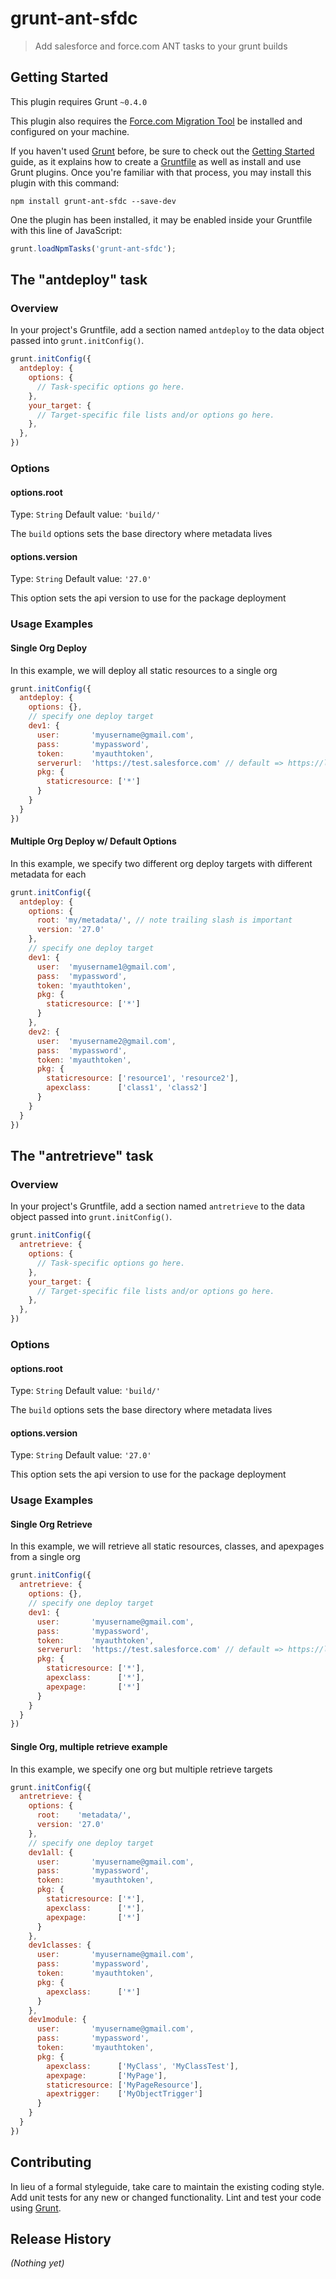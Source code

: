 # grunt-ant-sfdc

> Add salesforce and force.com ANT tasks to your grunt builds

## Getting Started
This plugin requires Grunt `~0.4.0`

This plugin also requires the [Force.com Migration Tool](http://wiki.developerforce.com/page/Migration_Tool_Guide) be installed and configured on your machine.

If you haven't used [Grunt](http://gruntjs.com/) before, be sure to check out the [Getting Started](http://gruntjs.com/getting-started) guide, as it explains how to create a [Gruntfile](http://gruntjs.com/sample-gruntfile) as well as install and use Grunt plugins. Once you're familiar with that process, you may install this plugin with this command:

```shell
npm install grunt-ant-sfdc --save-dev
```

One the plugin has been installed, it may be enabled inside your Gruntfile with this line of JavaScript:

```js
grunt.loadNpmTasks('grunt-ant-sfdc');
```

## The "antdeploy" task

### Overview
In your project's Gruntfile, add a section named `antdeploy` to the data object passed into `grunt.initConfig()`.

```js
grunt.initConfig({
  antdeploy: {
    options: {
      // Task-specific options go here.
    },
    your_target: {
      // Target-specific file lists and/or options go here.
    },
  },
})
```

### Options

#### options.root
Type: `String`
Default value: `'build/'`

The `build` options sets the base directory where metadata lives

#### options.version
Type: `String`
Default value: `'27.0'`

This option sets the api version to use for the package deployment

### Usage Examples

#### Single Org Deploy
In this example, we will deploy all static resources to a single org

```js
grunt.initConfig({
  antdeploy: {
    options: {},
    // specify one deploy target
    dev1: {
      user:       'myusername@gmail.com',
      pass:       'mypassword',
      token:      'myauthtoken',
      serverurl:  'https://test.salesforce.com' // default => https://login.salesforce.com
      pkg: {
        staticresource: ['*']
      }
    }
  }
})
```

#### Multiple Org Deploy w/ Default Options
In this example, we specify two different org deploy targets with different metadata for each

```js
grunt.initConfig({
  antdeploy: {
    options: {
      root: 'my/metadata/', // note trailing slash is important
      version: '27.0'
    },
    // specify one deploy target
    dev1: {
      user:  'myusername1@gmail.com',
      pass:  'mypassword',
      token: 'myauthtoken',
      pkg: {
        staticresource: ['*']
      }
    },
    dev2: {
      user:  'myusername2@gmail.com',
      pass:  'mypassword',
      token: 'myauthtoken',
      pkg: {
        staticresource: ['resource1', 'resource2'],
        apexclass:      ['class1', 'class2']
      }
    }
  }
})
```

## The "antretrieve" task

### Overview
In your project's Gruntfile, add a section named `antretrieve` to the data object passed into `grunt.initConfig()`.

```js
grunt.initConfig({
  antretrieve: {
    options: {
      // Task-specific options go here.
    },
    your_target: {
      // Target-specific file lists and/or options go here.
    },
  },
})
```

### Options

#### options.root
Type: `String`
Default value: `'build/'`

The `build` options sets the base directory where metadata lives

#### options.version
Type: `String`
Default value: `'27.0'`

This option sets the api version to use for the package deployment

### Usage Examples

#### Single Org Retrieve
In this example, we will retrieve all static resources, classes, and apexpages from a single org

```js
grunt.initConfig({
  antretrieve: {
    options: {},
    // specify one deploy target
    dev1: {
      user:       'myusername@gmail.com',
      pass:       'mypassword',
      token:      'myauthtoken',
      serverurl:  'https://test.salesforce.com' // default => https://login.salesforce.com
      pkg: {
        staticresource: ['*'],
        apexclass:      ['*'],
        apexpage:       ['*']
      }
    }
  }
})
```

#### Single Org, multiple retrieve example
In this example, we specify one org but multiple retrieve targets

```js
grunt.initConfig({
  antretrieve: {
    options: {
      root:    'metadata/',
      version: '27.0'
    },
    // specify one deploy target
    dev1all: {
      user:       'myusername@gmail.com',
      pass:       'mypassword',
      token:      'myauthtoken',
      pkg: {
        staticresource: ['*'],
        apexclass:      ['*'],
        apexpage:       ['*']
      }
    },
    dev1classes: {
      user:       'myusername@gmail.com',
      pass:       'mypassword',
      token:      'myauthtoken',
      pkg: {
        apexclass:      ['*']
      }
    },
    dev1module: {
      user:       'myusername@gmail.com',
      pass:       'mypassword',
      token:      'myauthtoken',
      pkg: {
        apexclass:      ['MyClass', 'MyClassTest'],
        apexpage:       ['MyPage'],
        staticresource: ['MyPageResource'],
        apextrigger:    ['MyObjectTrigger']
      }
    }
  }
})
```

## Contributing
In lieu of a formal styleguide, take care to maintain the existing coding style. Add unit tests for any new or changed functionality. Lint and test your code using [Grunt](http://gruntjs.com/).

## Release History
_(Nothing yet)_
